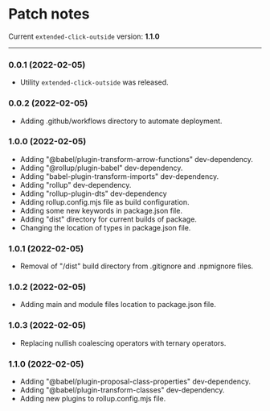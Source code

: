 # Patch notes

Current `extended-click-outside` version: **1.1.0**

***

### 0.0.1 (2022-02-05)

* Utility `extended-click-outside` was released.

### 0.0.2 (2022-02-05)

* Adding .github/workflows directory to automate deployment.

### 1.0.0 (2022-02-05)

* Adding "@babel/plugin-transform-arrow-functions" dev-dependency.
* Adding "@rollup/plugin-babel" dev-dependency.
* Adding "babel-plugin-transform-imports" dev-dependency.
* Adding "rollup" dev-dependency.
* Adding "rollup-plugin-dts" dev-dependency
* Adding rollup.config.mjs file as build configuration.
* Adding some new keywords in package.json file.
* Adding "dist" directory for current builds of package.
* Сhanging the location of types in package.json file.

### 1.0.1 (2022-02-05)

* Removal of "/dist" build directory from .gitignore and .npmignore files.

### 1.0.2 (2022-02-05)

* Adding main and module files location to package.json file.

### 1.0.3 (2022-02-05)

* Replacing nullish coalescing operators with ternary operators.

### 1.1.0 (2022-02-05)

* Adding "@babel/plugin-proposal-class-properties" dev-dependency.
* Adding "@babel/plugin-transform-classes" dev-dependency.
* Adding new plugins to rollup.config.mjs file.